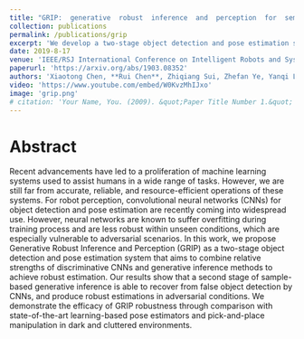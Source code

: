 ```yaml
---
title: "GRIP:  generative  robust  inference  and  perception  for  semantic  robot manipulation in adversarial environments"
collection: publications
permalink: /publications/grip
excerpt: 'We develop a two-stage object detection and pose estimation system that aims to combine relative strength of discriminative CNNs and generative inference methods to achieve robust estimation under adversarial environments.'
date: 2019-8-17
venue: 'IEEE/RSJ International Conference on Intelligent Robots and Systems (IROS)'
paperurl: 'https://arxiv.org/abs/1903.08352'
authors: 'Xiaotong Chen, **Rui Chen**, Zhiqiang Sui, Zhefan Ye, Yanqi Liu, R. Iris Bahar, Odest Chadwicke Jenkins'
video: 'https://www.youtube.com/embed/W0KvzMhIJxo'
image: 'grip.png'
# citation: 'Your Name, You. (2009). &quot;Paper Title Number 1.&quot; <i>Journal 1</i>. 1(1).'
---
```

# Abstract
Recent advancements have led to a proliferation of machine learning systems used to assist humans in a wide range of tasks. However, we are still far from accurate, reliable, and resource-efficient operations of these systems. For robot perception, convolutional neural networks (CNNs) for object detection and pose estimation are recently coming into widespread use. However, neural networks are known to suffer overfitting during training process and are less robust within unseen conditions, which are especially vulnerable to adversarial scenarios. In this work, we propose Generative Robust Inference and Perception (GRIP) as a two-stage object detection and pose estimation system that aims to combine relative strengths of discriminative CNNs and generative inference methods to achieve robust estimation. Our results show that a second stage of sample-based generative inference is able to recover from false object detection by CNNs, and produce robust estimations in adversarial conditions. We demonstrate the efficacy of GRIP robustness through comparison with state-of-the-art learning-based pose estimators and pick-and-place manipulation in dark and cluttered environments.

<!-- [Download paper here](https://arxiv.org/abs/1903.08352) -->
